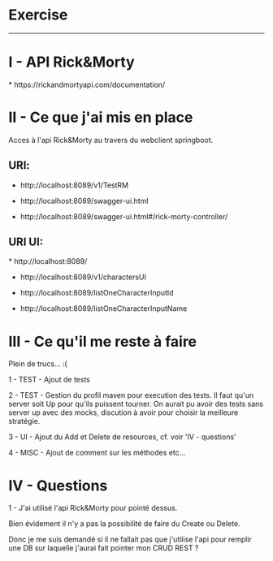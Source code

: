 # Exercise
------------------------------------------------------
<h1> I - API Rick&Morty </h1> 
* https://rickandmortyapi.com/documentation/

<h1> II - Ce que j'ai mis en place </h1> 
Acces à l'api Rick&Morty au travers du webclient springboot.
<h2>URl:</h2> 

* http://localhost:8089/v1/TestRM    

* http://localhost:8089/swagger-ui.html

* http://localhost:8089/swagger-ui.html#/rick-morty-controller/


<h2>URl UI:</h2> 
* http://localhost:8089/

* http://localhost:8089/v1/charactersUI

* http://localhost:8089/listOneCharacterInputId

* http://localhost:8089/listOneCharacterInputName


<h1> III - Ce qu'il me reste à faire </h1>
Plein de trucs... :(

1 - TEST - Ajout de tests

2 - TEST - Gestion du profil maven pour execution des tests.
Il faut qu'un server soit Up pour qu'ils puissent tourner.
On aurait pu avoir des tests sans server up avec des mocks, 
discution à avoir pour choisir la meilleure stratégie. 

3 - UI - Ajout du Add et Delete de resources, cf. voir 'IV - questions'

4 - MISC - Ajout de comment sur les méthodes etc...

<h1> IV - Questions </h1>
1 - J'ai utilisé l'api Rick&Morty pour pointé dessus.

Bien évidement il n'y a pas la possibilité de faire du Create ou Delete.

Donc je me suis demandé si il ne fallait pas que j'utilise l'api
pour remplir une DB sur laquelle j'aurai fait pointer mon CRUD REST ? 
